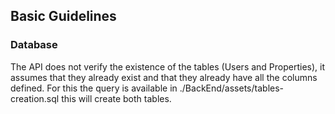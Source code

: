## Basic Guidelines

### Database
The API does not verify the existence of the tables (Users and Properties), it assumes that they already exist and that they already have all the columns defined. 
For this the query is available in ./BackEnd/assets/tables-creation.sql this will create both tables.

